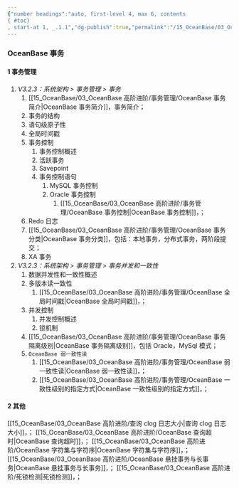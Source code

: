 ```yaml
---
{"number headings":"auto, first-level 4, max 6, contents
{ #toc}
, start-at 1, _.1.1","dg-publish":true,"permalink":"/15_OceanBase/03_OceanBase 高阶进阶/","dgPassFrontmatter":true}
---
```



### OceanBase 事务

#### 1 事务管理
1. *V3.2.3：系统架构 > 事务管理 > 事务*
	1. [[15_OceanBase/03_OceanBase 高阶进阶/事务管理/OceanBase 事务简介\|OceanBase 事务简介]]，事务简介；
	2. 事务的结构
	3. 语句级原子性
	4. 全局时间戳
	5. 事务控制
		1. 事务控制概述
		2. 活跃事务
		3. Savepoint
		4. 事务控制语句
			1. MySQL 事务控制
			2. Oracle 事务控制
				1. [[15_OceanBase/03_OceanBase 高阶进阶/事务管理/OceanBase 事务控制\|OceanBase 事务控制]]，；
	6. Redo 日志
	7. [[15_OceanBase/03_OceanBase 高阶进阶/事务管理/OceanBase 事务分类\|OceanBase 事务分类]]，包括：本地事务，分布式事务，两阶段提交；
	8. XA 事务
3. *V3.2.3：系统架构 > 事务管理 > 事务并发和一致性*
	1. 数据并发性和一致性概述
	2. 多版本读一致性
		1. [[15_OceanBase/03_OceanBase 高阶进阶/事务管理/OceanBase 全局时间戳\|OceanBase 全局时间戳]]，；
	3. 并发控制
		1. 并发控制概述
		2. 锁机制
	4. [[15_OceanBase/03_OceanBase 高阶进阶/事务管理/OceanBase 事务隔离级别\|OceanBase 事务隔离级别]]，包括 Oracle，MySql 模式；
	5. `OceanBase 弱一致性读`
		1. [[15_OceanBase/03_OceanBase 高阶进阶/事务管理/OceanBase 弱一致性读\|OceanBase 弱一致性读]]，；
		2. [[15_OceanBase/03_OceanBase 高阶进阶/事务管理/OceanBase 一致性级别的指定方式\|OceanBase 一致性级别的指定方式]]，；


#### 2 其他
[[15_OceanBase/03_OceanBase 高阶进阶/查询 clog 日志大小\|查询 clog 日志大小]]，；
[[15_OceanBase/03_OceanBase 高阶进阶/OceanBase 查询超时\|OceanBase 查询超时]]，；
[[15_OceanBase/03_OceanBase 高阶进阶/OceanBase 字符集与字符序\|OceanBase 字符集与字符序]]，；
[[15_OceanBase/03_OceanBase 高阶进阶/OceanBase 悬挂事务与长事务\|OceanBase 悬挂事务与长事务]]，；
[[15_OceanBase/03_OceanBase 高阶进阶/死锁检测\|死锁检测]]，；


